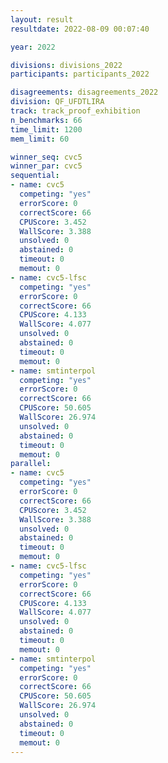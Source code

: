 ```yaml
---
layout: result
resultdate: 2022-08-09 00:07:40

year: 2022

divisions: divisions_2022
participants: participants_2022

disagreements: disagreements_2022
division: QF_UFDTLIRA
track: track_proof_exhibition
n_benchmarks: 66
time_limit: 1200
mem_limit: 60

winner_seq: cvc5
winner_par: cvc5
sequential:
- name: cvc5
  competing: "yes"
  errorScore: 0
  correctScore: 66
  CPUScore: 3.452
  WallScore: 3.388
  unsolved: 0
  abstained: 0
  timeout: 0
  memout: 0
- name: cvc5-lfsc
  competing: "yes"
  errorScore: 0
  correctScore: 66
  CPUScore: 4.133
  WallScore: 4.077
  unsolved: 0
  abstained: 0
  timeout: 0
  memout: 0
- name: smtinterpol
  competing: "yes"
  errorScore: 0
  correctScore: 66
  CPUScore: 50.605
  WallScore: 26.974
  unsolved: 0
  abstained: 0
  timeout: 0
  memout: 0
parallel:
- name: cvc5
  competing: "yes"
  errorScore: 0
  correctScore: 66
  CPUScore: 3.452
  WallScore: 3.388
  unsolved: 0
  abstained: 0
  timeout: 0
  memout: 0
- name: cvc5-lfsc
  competing: "yes"
  errorScore: 0
  correctScore: 66
  CPUScore: 4.133
  WallScore: 4.077
  unsolved: 0
  abstained: 0
  timeout: 0
  memout: 0
- name: smtinterpol
  competing: "yes"
  errorScore: 0
  correctScore: 66
  CPUScore: 50.605
  WallScore: 26.974
  unsolved: 0
  abstained: 0
  timeout: 0
  memout: 0
---
```


